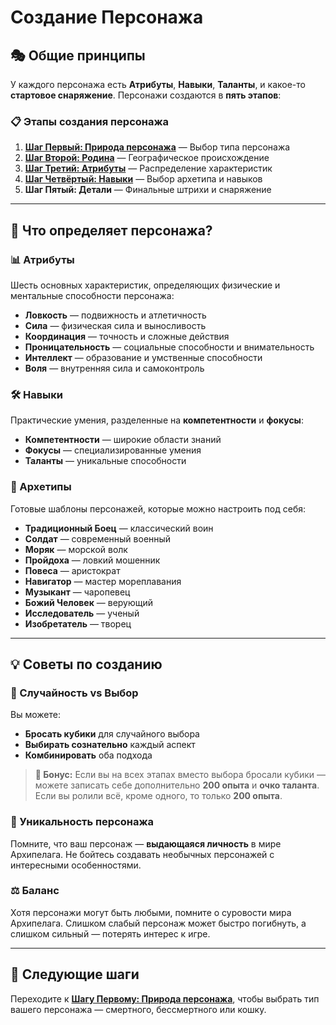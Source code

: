 # Создание Персонажа

## 🎭 Общие принципы

У каждого персонажа есть **Атрибуты**, **Навыки**, **Таланты**, и какое-то **стартовое снаряжение**. Персонажи создаются в **пять этапов**:

### 📋 Этапы создания персонажа

1. **[Шаг Первый: Природа персонажа](03-shag-1-priroda.md)** — Выбор типа персонажа
2. **[Шаг Второй: Родина](04-shag-2-rodina.md)** — Географическое происхождение
3. **[Шаг Третий: Атрибуты](05-shag-3-atributy.md)** — Распределение характеристик
4. **[Шаг Четвёртый: Навыки](06-shag-4-navyki.md)** — Выбор архетипа и навыков
5. **Шаг Пятый: Детали** — Финальные штрихи и снаряжение

---

## 🎯 Что определяет персонажа?

### 📊 Атрибуты
Шесть основных характеристик, определяющих физические и ментальные способности персонажа:
- **Ловкость** — подвижность и атлетичность
- **Сила** — физическая сила и выносливость
- **Координация** — точность и сложные действия
- **Проницательность** — социальные способности и внимательность
- **Интеллект** — образование и умственные способности
- **Воля** — внутренняя сила и самоконтроль

### 🛠️ Навыки
Практические умения, разделенные на **компетентности** и **фокусы**:
- **Компетентности** — широкие области знаний
- **Фокусы** — специализированные умения
- **Таланты** — уникальные способности

### 🎪 Архетипы
Готовые шаблоны персонажей, которые можно настроить под себя:
- **Традиционный Боец** — классический воин
- **Солдат** — современный военный
- **Моряк** — морской волк
- **Пройдоха** — ловкий мошенник
- **Повеса** — аристократ
- **Навигатор** — мастер мореплавания
- **Музыкант** — чаропевец
- **Божий Человек** — верующий
- **Исследователь** — ученый
- **Изобретатель** — творец

---

## 💡 Советы по созданию

### 🎲 Случайность vs Выбор
Вы можете:
- **Бросать кубики** для случайного выбора
- **Выбирать сознательно** каждый аспект
- **Комбинировать** оба подхода

> **🎁 Бонус:** Если вы на всех этапах вместо выбора бросали кубики — можете записать себе дополнительно **200 опыта** и **очко таланта**. Если вы ролили всё, кроме одного, то только **200 опыта**.

### 🌟 Уникальность персонажа
Помните, что ваш персонаж — **выдающаяся личность** в мире Архипелага. Не бойтесь создавать необычных персонажей с интересными особенностями.

### ⚖️ Баланс
Хотя персонажи могут быть любыми, помните о суровости мира Архипелага. Слишком слабый персонаж может быстро погибнуть, а слишком сильный — потерять интерес к игре.

---

## 📖 Следующие шаги

Переходите к **[Шагу Первому: Природа персонажа](03-shag-1-priroda.md)**, чтобы выбрать тип вашего персонажа — смертного, бессмертного или кошку.
